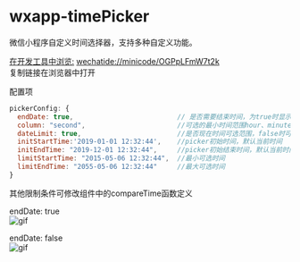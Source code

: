 # wxapp-timePicker
微信小程序自定义时间选择器，支持多种自定义功能。  

[在开发工具中浏览:](wechatide://minicode/OGPpLFmW7t2k)  [wechatide://minicode/OGPpLFmW7t2k](wechatide://minicode/OGPpLFmW7t2k)   
复制链接在浏览器中打开  
  
配置项
```js
pickerConfig: {
  endDate: true,                          // 是否需要结束时间，为true时显示开始时间和结束时间两个picker
  column: "second",                       //可选的最小时间范围hour、minute、secend
  dateLimit: true,                        //是否现在时间可选范围，false时可选任意时间；未数字n时，范围是当前时间的最近n天
  initStartTime:'2019-01-01 12:32:44',    //picker初始时间，默认当前时间
  initEndTime: "2019-12-01 12:32:44",     //picker初始结束时间，默认当前时间
  limitStartTime: "2015-05-06 12:32:44",  //最小可选时间
  limitEndTime: "2055-05-06 12:32:44"     //最大可选时间 
}
```

其他限制条件可修改组件中的compareTime函数定义

endDate: true  
![gif](https://raw.githubusercontent.com/rover95/wxapp-timePicker/master/images/endDate.gif)
   
endDate: false  
![gif](https://raw.githubusercontent.com/rover95/wxapp-timePicker/master/images/noEndDate.gif)

